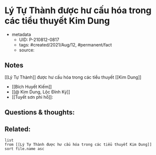 ---
---

# Lý Tự Thành được hư cấu hóa trong các tiểu thuyết Kim Dung

- metadata
	- UID: P-210812-0817
	- tags: #created/2021/Aug/12, #permanent/fact 
	- source: 

## Notes
[[Lý Tự Thành]] được hư cấu hóa trong các tiểu thuyết [[Kim Dung]]
- [[Bích Huyết Kiếm]]
- [[@ Kim Dung, Lộc Đỉnh Ký]]
- [[Tuyết sơn phi hồ]]: 

## Questions & thoughts:

## Related:
```dataview
list
from [[Lý Tự Thành được hư cấu hóa trong các tiểu thuyết Kim Dung]]
sort file.name asc
```

